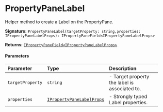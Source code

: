 # PropertyPaneLabel

Helper method to create a Label on the PropertyPane.

**Signature:** `PropertyPaneLabel(targetProperty: string,properties: IPropertyPaneLabelProps): IPropertyPaneField<IPropertyPaneLabelProps>`

**Returns**: [`IPropertyPaneField<IPropertyPaneLabelProps>`](../sp-client-preview/ipropertypanefield.md)



#### Parameters


| Parameter	   | Type    | Description |
|:-------------|:---------------|:------------|
| `targetProperty`    | `string` | - Target property the label is associated to. |
| `properties`    | [`IPropertyPaneLabelProps`](../sp-client-preview/ipropertypanelabelprops.md) | - Strongly typed Label properties. |

